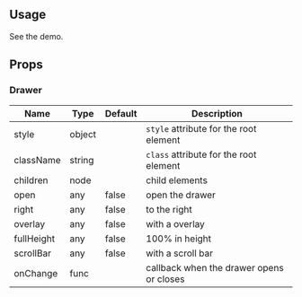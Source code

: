## Usage ##

See the demo.

## Props ##

### Drawer ###

Name       | Type   | Default | Description
-----------|--------|---------|-------------
style      | object |         | `style` attribute for the root element
className  | string |         | `class` attribute for the root element
children   | node   |         | child elements
open       | any    | false   | open the drawer
right      | any    | false   | to the right
overlay    | any    | false   | with a overlay
fullHeight | any    | false   | 100% in height
scrollBar  | any    | false   | with a scroll bar
onChange   | func   |         | callback when the drawer opens or closes
